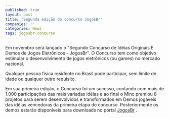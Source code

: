 ```yaml
---
published: true
layout: post
title: 'Segunda edição do concurso JogosBr'
companies: ''
categories: News
tags: jogosbr concurso
---
```

Em novembro será lançado o "Segundo Concurso de Idéias Originais E Demos de Jogos Eletrônicos - JogosBr". O Concurso tem como objetivo estimular o desenvolvimento de jogos eletrônicos (ou games) no mercado nacional.

Qualquer pessoa física residente no Brasil pode participar, sem limite de idade ou qualquer outro requisito.

Em sua primeira edição, o Concurso foi um sucesso, contando com mais de 1.000 participações das mais variadas idéias e ao final o Minc premiou 8 projetos para serem desenvolvidos e transformados em Demos jogáveis das idéias vencedoras da primeira etapa do concurso. Posteriormente os demos estarão disponíveis para downloads no portal <a href="http://www.jogosbr.org.br">JogosBr</a>
.